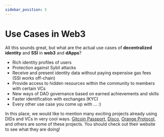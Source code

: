 ```yaml
---
sidebar_position: 5
---
```


# Use Cases in Web3

All this sounds great, but what are the actual use cases of **decentralized identity** and **SSI** in **web3** and **dApps**?

- Rich identity profiles of users
- Protection against Sybil attacks
- Receive and present identity data without paying expensise gas fees (SSI works off-chain)
- Provide access to hidden resources within the community to members with certain VCs
- New ways of DAO governance based on earned achievements and skills
- Faster identification with exchanges (KYC)
- Every other use case you come up with ... :)

In this place, we would like to mention many exciting projects already using DIDs and VCs in very cool ways. [Gitcoin Passport](https://passport.gitcoin.co/), [Disco](https://www.disco.xyz/), [Orange Protocol](https://www.orangeprotocol.io/), and others are some of these projects. You should check out their website to see what they are doing!
